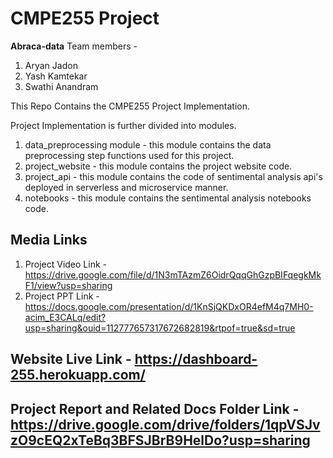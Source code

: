 # CMPE255 Project

**Abraca-data**
Team members -
  1. Aryan Jadon
  2. Yash Kamtekar
  3. Swathi Anandram

This Repo Contains the CMPE255 Project Implementation.

Project Implementation is further divided into modules.

1. data_preprocessing module - this module contains the data preprocessing step functions used for this project.
2. project_website - this module contains the project website code.
3. project_api - this module contains the code of sentimental analysis api's deployed in serverless and microservice manner.
4. notebooks - this module contains the sentimental analysis notebooks code.

## Media Links
1. Project Video Link - https://drive.google.com/file/d/1N3mTAzmZ6OidrQqqGhGzpBIFqegkMkF1/view?usp=sharing
2. Project PPT Link - https://docs.google.com/presentation/d/1KnSjQKDxOR4efM4q7MH0-acim_E3CALq/edit?usp=sharing&ouid=112777657317672682819&rtpof=true&sd=true

## Website Live Link - https://dashboard-255.herokuapp.com/

## Project Report and Related Docs Folder Link - https://drive.google.com/drive/folders/1qpVSJvzO9cEQ2xTeBq3BFSJBrB9HelDo?usp=sharing
